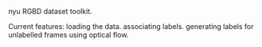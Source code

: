 nyu RGBD dataset toolkit.

Current features:
    loading the data.
    associating labels.
    generating labels for unlabelled frames using optical flow.
